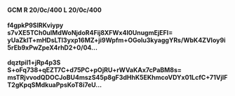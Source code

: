#### GCM R 20/0c/400 L 20/0c/400
**f4gpkP9SlRKviypy**<br/>**s7vXE5TCh0ulMdWoNjdoR4Fij8XFWx4l0UnugmEjEFI=**<br/>**yUaZklT+mHDsLTl3yxp16MZ+ji9Wpfm+OGolu3kyaggYRs/WbK4ZVloy9i5rEb9xPwZpeX4rhD2+0/04...**<br/><br/>
**dqztpiI1+jRp4p3S**<br/>**S+oFq738+qEZT7C+d75PC+pOjRU+rWVaKAx7cPaBM8s=**<br/>**msTRjvvodQDOCJoBU4mszS45p8gF3dHhK5EKhmcoVDYx01LcfC+71VjIFT2gKpqSMdkuaPpsKoT8i7eU...**